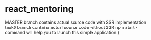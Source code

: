 # react_mentoring
MASTER branch contains actual source code with SSR implementation
task6 branch contains actual source code without SSR
npm start - command will help you to launch this simple application:)
